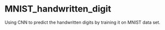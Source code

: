# MNIST_handwritten_digit
Using CNN to predict the handwritten digits by training it on MNIST data set. 
